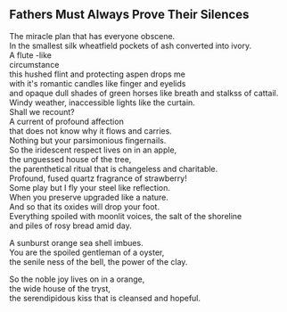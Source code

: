 Fathers Must Always Prove Their Silences
----------------------------------------
The miracle plan that has everyone obscene.  
In the smallest silk wheatfield pockets of ash converted into ivory.  
A flute -like  
circumstance  
this hushed flint and protecting aspen drops me  
with it's romantic candles like finger and eyelids  
and opaque dull shades of green horses like breath and stalkss of cattail.  
Windy weather, inaccessible lights like the curtain.  
Shall we recount?  
A current of profound affection  
that does not know why it flows and carries.  
Nothing but your parsimonious fingernails.  
So the iridescent respect lives on in an apple,  
the unguessed house of the tree,  
the parenthetical ritual that is changeless and charitable.  
Profound, fused quartz fragrance of strawberry!  
Some play but I fly your steel like reflection.  
When you preserve upgraded like a nature.  
And so that its oxides will drop your foot.  
Everything spoiled with moonlit voices, the salt of the shoreline  
and piles of rosy bread amid day.  
  
A sunburst orange sea shell imbues.  
You are the spoiled gentleman of a oyster,  
the senile ness of the bell, the power of the clay.  
  
So the noble joy lives on in a orange,  
the wide house of the tryst,  
the serendipidous kiss that is cleansed and hopeful.  
